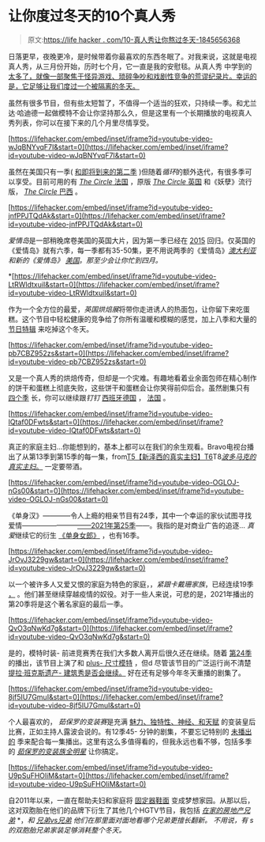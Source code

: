 # 让你度过冬天的10个真人秀

> 原文:[https://life hacker . com/10-真人秀让你熬过冬天-1845656368](https://lifehacker.com/10-reality-shows-to-get-you-through-the-winter-1845656368)

日落更早，夜晚更冷，是时候带着你最喜欢的东西冬眠了。对我来说，这就是电视真人秀，从三月份开始，历时七个月，它一直是我的安慰毯。从真人秀 中学到的 [太多了，就像一部聚焦于怪异游戏、琐碎争吵和戏剧性竞争的荒谬纪录片。幸运的是，它足够让我们度过一个被隔离的冬天。](https://www.benefitsof.org/what-are-the-benefits-of-reality-television/)

虽然有很多节目，但有些太短暂了，不值得一个适当的狂欢，只持续一季。和尤兰达·哈迪德一起做模特不会让你坚持那么久，但是这里有一个长期播放的电视真人秀列表，你可以在接下来的几个月里尽情享受。

 [https://lifehacker.com/embed/inset/iframe?id=youtube-video-wJqBNYvqF7I&start=0](https://lifehacker.com/embed/inset/iframe?id=youtube-video-wJqBNYvqF7I&start=0) 

虽然在美国只有一季( [和即将到来的第二季](https://www.whats-on-netflix.com/news/the-circle-us-season-2-netflix-release-what-we-know-so-far/) )但随着*循环*的额外迭代，有很多季可以享受。目前可用的有 [*The Circle* 法国](https://www.netflix.com/title/81044719) ，原版 [*The Circle* 英国](https://www.channel4.com/programmes/the-circle) 和《妖孽》流行版， [*The Circle* 巴西](https://www.netflix.com/title/81044721) 。

 [https://lifehacker.com/embed/inset/iframe?id=youtube-video-jnfPPJTQdAk&start=0](https://lifehacker.com/embed/inset/iframe?id=youtube-video-jnfPPJTQdAk&start=0) 

*爱情岛*是一部稍晚席卷美国的英国大片，因为第一季已经在 [2015](https://www.hulu.com/series/love-island-uk-e3b93210-7e03-471f-8270-0e17161809a8?&cmp=7958&utm_source=google&utm_medium=cpc&utm_campaign=BM%20Search%20TV%20Shows&utm_term=love%20island%20tv&ds_rl=1263136&gclid=CjwKCAiA17P9BRB2EiwAMvwNyLwBBtB3t8vqO74vRthmOlFjSEgIAjkbeuvUCXw3inXD_2bsinFXMxoCXywQAvD_BwE&gclsrc=aw.ds) 回归。仅英国的《爱情岛》就有六季，每一季都有35-50集，更不用说两季的《爱情岛》[*澳大利亚*](https://www.hulu.com/series/love-island-australia-f27d21b7-81bb-435f-a95b-4bcf20514e08?&cmp=7958&utm_source=google&utm_medium=cpc&utm_campaign=BM%20Search%20TV%20Shows&utm_term=love%20island%20australia%20show&ds_rl=1263136&gclsrc=aw.ds)*和新的《爱情岛》 [*美国*](https://www.cbs.com/shows/love-island/)。那至少会让你忙到四月。*

 *[https://lifehacker.com/embed/inset/iframe?id=youtube-video-LtRWldtxuiI&start=0](https://lifehacker.com/embed/inset/iframe?id=youtube-video-LtRWldtxuiI&start=0) 

作为一个全方位的最爱，*英国烘焙展*将带你走进诱人的热面包，让你留下来吃蛋糕。这个节目中轻松健康的竞争给了你所有温暖和模糊的感觉，加上八季和大量的 [节日特辑](https://www.netflix.com/title/81013505) 来吃掉这个冬天。

 [https://lifehacker.com/embed/inset/iframe?id=youtube-video-pb7CBZ952zs&start=0](https://lifehacker.com/embed/inset/iframe?id=youtube-video-pb7CBZ952zs&start=0) 

又是一个真人秀的烘焙传奇，但却是一个灾难。有趣地看着业余面包师在精心制作的饼干和蛋糕上彻底失败，这些饼干和蛋糕会让你笑得前仰后合。虽然剧集只有 [四个季](https://www.netflix.com/title/80179138) 长，你可以继续跟*钉钉* [西班牙](https://www.netflix.com/title/81062582)[德国](https://www.netflix.com/title/81062580) ， [法国](https://www.netflix.com/title/81061828) 。

 [https://lifehacker.com/embed/inset/iframe?id=youtube-video-IQtaf0DFwts&start=0](https://lifehacker.com/embed/inset/iframe?id=youtube-video-IQtaf0DFwts&start=0) 

真正的家庭主妇...你能想到的，基本上都可以在我们的余生观看。Bravo电视台播出了从第13季到第15季的每一集，from[T5【新泽西的真实主妇】T6](https://www.bravotv.com/the-real-housewives-of-new-jersey)T8[*波多马克的真实主妇*。](https://www.bravotv.com/the-real-housewives-of-potomac) 一定要带酒。

 [https://lifehacker.com/embed/inset/iframe?id=youtube-video-OGLOJ-nGs00&start=0](https://lifehacker.com/embed/inset/iframe?id=youtube-video-OGLOJ-nGs00&start=0) 

《单身汉》*——*——令人上瘾的相亲节目有24季，其中一个幸运的家伙试图寻找爱情————————[——2021年第25季](https://abc.com/shows/the-bachelor/about-the-show)——。我指的是对商业广告的追逐... *真爱*继续它的衍生 [《单身女郎》](https://abc.com/shows/the-bachelorette/about-the-show) ，也有16季。

 [https://lifehacker.com/embed/inset/iframe?id=youtube-video-JrOvJ3229gw&start=0](https://lifehacker.com/embed/inset/iframe?id=youtube-video-JrOvJ3229gw&start=0) 

以一个被许多人又爱又恨的家庭为特色的家庭，，*紧跟卡戴珊家族*，已经连续19季 [，](https://www.nbc.com/keeping-up-with-the-kardashians) 。他们甚至继续穿越疫情的奴役。对于一些人来说，可悲的是，2021年播出的第20季将是这个著名家庭的最后一季。

 [https://lifehacker.com/embed/inset/iframe?id=youtube-video-QvO3qNwKd7g&start=0](https://lifehacker.com/embed/inset/iframe?id=youtube-video-QvO3qNwKd7g&start=0) 

是的，模特时装- 前进竞赛秀在我们大多数人离开后很久还在继续。随着 [第24季](http://www.vh1.com/shows/americas-next-top-model)的播出，该节目上演了和 [plus- 尺寸模特](https://www.huffpost.com/entry/plus-model-whitney-thomps_b_757512#:~:text=Whitney%20Thompson%20has%20had%20big,in%20an%20interview%20on%20Friday.) ，但d 尽管该节目的广泛运行尚不清楚[提拉·班克斯遗产- 建筑秀是否会继续。](https://www.cheatsheet.com/entertainment/will-americas-next-top-model-return-for-season-25-with-tyra-banks-as-host.html/) 好在还有足够今年冬天重播的剧集了。

 [https://lifehacker.com/embed/inset/iframe?id=youtube-video-8jf5IU7GmuI&start=0](https://lifehacker.com/embed/inset/iframe?id=youtube-video-8jf5IU7GmuI&start=0) 

个人最喜欢的， *茹保罗的变装赛*是充满 [魅力、独特性、神经、和天赋](https://www.youtube.com/watch?v=CrT6Z5DNpx8) 的变装皇后比赛，正如主持人露波会说的。有12季45- 分钟的剧集，不要忘记特别的 [未播出的](http://www.vh1.com/shows/rupauls-drag-race-untucked) 季来配合每一集播出。这里有这么多值得看的，但我永远也看不够，包括多季的 [*茹保罗的变装族全明星*](http://www.vh1.com/shows/rupauls-drag-race-all-stars) 让你搞定。

 [https://lifehacker.com/embed/inset/iframe?id=youtube-video-U9pSuFHOliM&start=0](https://lifehacker.com/embed/inset/iframe?id=youtube-video-U9pSuFHOliM&start=0) 

自2011年以来，一直在帮助夫妇和家庭将 [固定器鞋面](https://www.dictionary.com/browse/fixer-upper) 变成梦想家园。从那以后，这对双胞胎在他们的品牌下衍生了其他几个HGTV节目，我包括 [*在家的房地产兄弟*](https://www.hgtv.com/shows/property-brothers-at-home/episodes) *，*和 [*兄弟vs兄弟*](https://www.hgtv.com/shows/brother-vs-brother) 他们在那里面对面地看哪个兄弟更擅长翻新。 不用说，有 s的双胞胎兄弟家装足够消耗整个冬天。*